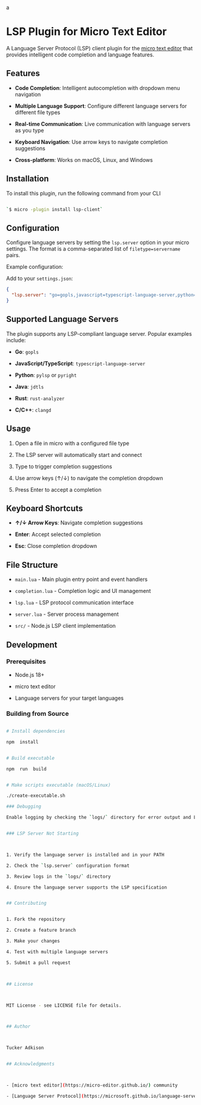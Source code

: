 a

# LSP Plugin for Micro Text Editor

A Language Server Protocol (LSP) client plugin for the [micro text editor](https://micro-editor.github.io/) that provides intelligent code completion and language features.

## Features

- **Code Completion**: Intelligent autocompletion with dropdown menu navigation

- **Multiple Language Support**: Configure different language servers for different file types

- **Real-time Communication**: Live communication with language servers as you type

- **Keyboard Navigation**: Use arrow keys to navigate completion suggestions

- **Cross-platform**: Works on macOS, Linux, and Windows

## Installation

To install this plugin, run the following command from your CLI

```bash

`$ micro -plugin install lsp-client`

```

## Configuration

Configure language servers by setting the `lsp.server` option in your micro settings. The format is a comma-separated list of `filetype=servername` pairs.

Example configuration:

Add to your `settings.json`:

```json
{
  "lsp.server": "go=gopls,javascript=typescript-language-server,python=pylsp"
}
```

## Supported Language Servers

The plugin supports any LSP-compliant language server. Popular examples include:

- **Go**: `gopls`

- **JavaScript/TypeScript**: `typescript-language-server`

- **Python**: `pylsp` or `pyright`

- **Java**: `jdtls`

- **Rust**: `rust-analyzer`

- **C/C++**: `clangd`

## Usage

1. Open a file in micro with a configured file type

2. The LSP server will automatically start and connect

3. Type to trigger completion suggestions

4. Use arrow keys (↑/↓) to navigate the completion dropdown

5. Press Enter to accept a completion

## Keyboard Shortcuts

- **↑/↓ Arrow Keys**: Navigate completion suggestions

- **Enter**: Accept selected completion

- **Esc**: Close completion dropdown

## File Structure

- `main.lua` - Main plugin entry point and event handlers

- `completion.lua` - Completion logic and UI management

- `lsp.lua` - LSP protocol communication interface

- `server.lua` - Server process management

- `src/` - Node.js LSP client implementation

## Development

### Prerequisites

- Node.js 18+

- micro text editor

- Language servers for your target languages

### Building from Source

```bash

# Install dependencies

npm  install


# Build executable

npm  run  build


# Make scripts executable (macOS/Linux)

./create-executable.sh

### Debugging

Enable logging by checking the `logs/` directory for error output and LSP communication logs.


### LSP Server Not Starting



1. Verify the language server is installed and in your PATH

2. Check the `lsp.server` configuration format

3. Review logs in the `logs/` directory

4. Ensure the language server supports the LSP specification


## Contributing


1. Fork the repository

2. Create a feature branch

3. Make your changes

4. Test with multiple language servers

5. Submit a pull request



## License



MIT License - see LICENSE file for details.



## Author



Tucker Adkison


## Acknowledgments



- [micro text editor](https://micro-editor.github.io/) community

- [Language Server Protocol](https://microsoft.github.io/language-server-protocol/) specification
```

